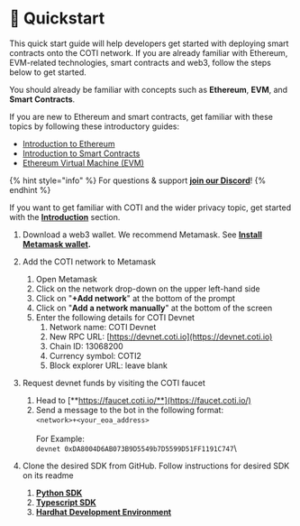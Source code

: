 # 🚀 Quickstart

This quick start guide will help developers get started with deploying smart contracts onto the COTI network. If you are already familiar with Ethereum, EVM-related technologies, smart contracts and web3, follow the steps below to get started.

You should already be familiar with concepts such as **Ethereum**, **EVM**, and **Smart Contracts**.

If you are new to Ethereum and smart contracts, get familiar with these topics by following these introductory guides:

* [Introduction to Ethereum](https://ethereum.org/en/developers/docs/intro-to-ethereum/)
* [Introduction to Smart Contracts](https://ethereum.org/en/developers/docs/smart-contracts/)
* [Ethereum Virtual Machine (EVM)](https://ethereum.org/en/developers/docs/evm/)

{% hint style="info" %}
For questions & support [**join our Discord**](https://discord.com/invite/wfAQfbc3Df)!
{% endhint %}

If you want to get familiar with COTI and the wider privacy topic, get started with the [**Introduction**](<README (1).md>) section.

1. Download a web3 wallet. We recommend Metamask. See [**Install Metamask wallet**](https://metamask.io/download/)**.**
2. Add the COTI network to Metamask
   1. Open Metamask
   2. Click on the network drop-down on the upper left-hand side
   3. Click on "**+Add network**" at the bottom of the prompt
   4. Click on "**Add a network manually**" at the bottom of the screen
   5. Enter the following details for COTI Devnet
      1. Network name: COTI Devnet
      2. New RPC URL: [https://devnet.coti.io](https://devnet.coti.io)
      3. Chain ID: 13068200
      4. Currency symbol: COTI2
      5. Block explorer URL: leave blank
3. Request devnet funds by visiting the COTI faucet
   1. Head to [**https://faucet.coti.io/**](https://faucet.coti.io/)
   2. Send a message to the bot in the following format: \
      `<network>+<your_eoa_address>`\
      \
      For Example:\
      `devnet 0xDA8004D6AB073B9D5549b7D5599D51FF1191C747`\

4. Clone the desired SDK from GitHub.  Follow instructions for desired SDK on its readme
   1. [**Python SDK**](https://github.com/coti-io/coti-sdk-python)
   2. [**Typescript SDK**](https://github.com/coti-io/coti-sdk-typescript)
   3. [**Hardhat** ](https://github.com/coti-io/confidentiality-contracts?tab=readme-ov-file#hardhat-confidential-contracts---usage)[**Development Environment**](https://github.com/coti-io/confidentiality-contracts?tab=readme-ov-file#hardhat-confidential-contracts---usage)
